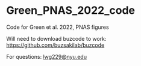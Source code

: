 # Green_PNAS_2022_code
 Code for Green et al. 2022, PNAS figures

Will need to download buzcode to work: https://github.com/buzsakilab/buzcode

For questions: lwg229@nyu.edu
